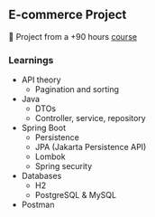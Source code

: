 ## E-commerce Project

🚀 Project from a +90 hours [course](https://www.udemy.com/course/spring-boot-using-intellij-build-a-real-world-project/)


### Learnings
- API theory
  - Pagination and sorting
- Java
  - DTOs
  - Controller, service, repository
- Spring Boot
  - Persistence
  - JPA (Jakarta Persistence API)
  - Lombok
  - Spring security
- Databases
  - H2
  - PostgreSQL & MySQL
- Postman
